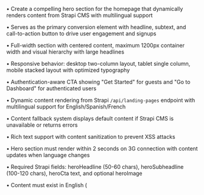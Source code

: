 • Create a compelling hero section for the homepage that dynamically renders content from Strapi CMS with multilingual support

• Serves as the primary conversion element with headline, subtext, and call-to-action button to drive user engagement and signups

• Full-width section with centered content, maximum 1200px container width and visual hierarchy with large headlines

• Responsive behavior: desktop two-column layout, tablet single column, mobile stacked layout with optimized typography

• Authentication-aware CTA showing "Get Started" for guests and "Go to Dashboard" for authenticated users

• Dynamic content rendering from Strapi `/api/landing-pages` endpoint with multilingual support for English/Spanish/French

• Content fallback system displays default content if Strapi CMS is unavailable or returns errors

• Rich text support with content sanitization to prevent XSS attacks

• Hero section must render within 2 seconds on 3G connection with content updates when language changes

• Required Strapi fields: heroHeadline (50-60 chars), heroSubheadline (100-120 chars), heroCta text, and optional heroImage

• Content must exist in English (